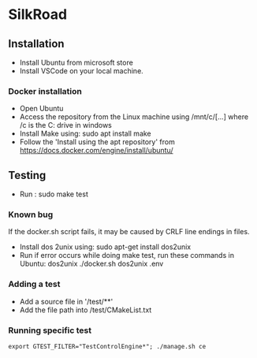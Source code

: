 # SilkRoad

## Installation
- Install Ubuntu from microsoft store
- Install VSCode on your local machine.

### Docker installation
- Open Ubuntu
- Access the repository from the Linux machine using /mnt/c/[...] where /c is the C: drive in windows
- Install Make using: sudo apt install make
- Follow the 'Install using the apt repository' from https://docs.docker.com/engine/install/ubuntu/ 

## Testing
- Run : sudo make test

### Known bug
If the docker.sh script fails, it may be caused by CRLF line endings in files.
- Install dos 2unix using: sudo apt-get install dos2unix
- Run if error occurs while doing make test, run these commands in Ubuntu:
    dos2unix ./docker.sh
    dos2unix .env

### Adding a test
- Add a source file in '/test/**'
- Add the file path into /test/CMakeList.txt

### Running specific test
`export GTEST_FILTER="TestControlEngine*"; ./manage.sh ce`

